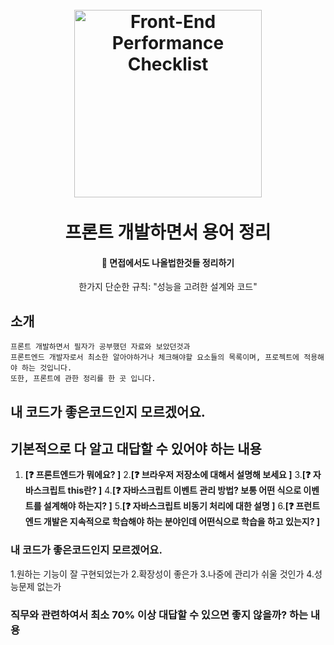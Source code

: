 <h1 align="center">
<br>
  <a href="#"><img src="https://blog.kakaocdn.net/dn/bwX96t/btroWCVcAlb/Tyv858fOOLccxHZNRzQqpk/img.gif" alt="Front-End Performance Checklist" height="300"></a>
  <br>
  <br>
  프론트 개발하면서 용어 정리
  <br>
</h1>
<h4 align="center"> 👤 면접에서도 나올법한것들 정리하기</h4>
<p align="center">한가지 단순한 규칙: "성능을 고려한 설계와 코드"</p>

## 소개
```
프론트 개발하면서 필자가 공부했던 자료와 보았던것과 
프론트엔드 개발자로서 최소한 알아야하거나 체크해야할 요소들의 목록이며, 프로젝트에 적용해야 하는 것입니다.
또한, 프론트에 관한 정리를 한 곳 입니다.
```
## 내 코드가 좋은코드인지 모르겠어요.

## 기본적으로 다 알고 대답할 수 있어야 하는 내용

1. **[❓ 프론트엔드가 뭐에요?  ]**
2.**[❓ 브라우저 저장소에 대해서 설명해 보세요  ]**
3.**[❓ 자바스크립트 this란?  ]**
4.**[❓ 자바스크립트 이벤트 관리 방법? 보통 어떤 식으로 이벤트를 설계해야 하는지?  ]**
5.**[❓ 자바스크립트 비동기 처리에 대한 설명  ]**
6.**[❓ 프런트엔드 개발은 지속적으로 학습해야 하는 분야인데 어떤식으로 학습을 하고 있는지?  ]**


### 내 코드가 좋은코드인지 모르겠어요.

1.원하는 기능이 잘 구현되었는가
2.확장성이 좋은가
3.나중에 관리가 쉬울 것인가
4.성능문제 없는가

### 직무와 관련하여서 최소 70% 이상 대답할 수 있으면 좋지 않을까? 하는 내용


